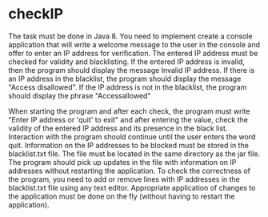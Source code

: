 # checkIP

The task must be done in Java 8. You need to implement
create a console application that will write a welcome message to the user in the console and offer to enter an IP
address for verification. The entered IP address must be checked
for validity and blacklisting. If the entered IP address is invalid, then the program should display the message
Invalid IP address.
If there is an IP address in the blacklist, the program should display the message "Access disallowed".
If the IP address is not in the blacklist, the program should display the phrase "Accessallowed"

When starting the program and after each check, the program must write "Enter IP address or 'quit' to exit" 
and after entering the value, check the validity of the entered IP address and its presence in the black list. 
Interaction with the program should continue until the user enters the word quit. 
Information on the IP addresses to be blocked must be stored in the blacklist.txt file. 
The file must be located in the same directory as the jar file. The program should pick up updates in the file 
with information on IP addresses without restarting the application. To check the correctness of the program, 
you need to add or remove lines with IP addresses in the blacklist.txt file using any text editor. 
Appropriate application of changes to the application must be done on the fly (without having to restart the application).
